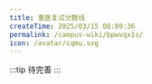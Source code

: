 ```yaml
---
title: 重医复试分数线
createTime: 2025/03/15 08:09:36
permalink: /campus-wiki/bpwvqx1s/
icon: /avatar/cqmu.svg
---
```



:::tip
待完善
:::